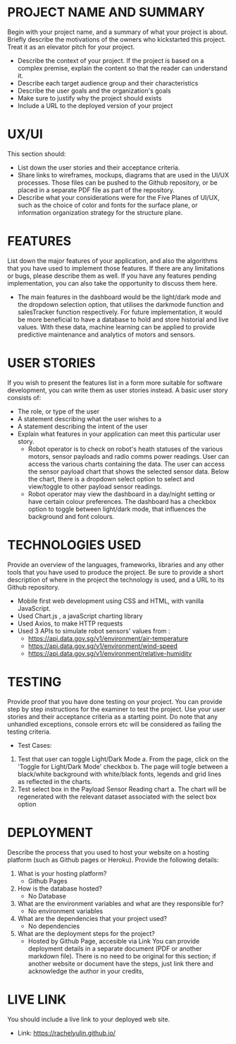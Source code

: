 # PROJECT NAME AND SUMMARY
Begin with your project name, and a summary of what your project is about. Briefly describe
the motivations of the owners who kickstarted this project. Treat it as an elevator pitch for your
project.
* Describe the context of your project. If the project is based on a complex premise,
explain the content so that the reader can understand it.
* Describe each target audience group and their characteristics
* Describe the user goals and the organization's goals
* Make sure to justify why the project should exists
* Include a URL to the deployed version of your project

# UX/UI
This section should:
* List down the user stories and their acceptance criteria.
* Share links to wireframes, mockups, diagrams that are used in the UI/UX processes.
Those files can be pushed to the Github repository, or be placed in a separate PDF file
as part of the repository.
* Describe what your considerations were for the Five Planes of UI/UX, such as the choice
of color and fonts for the surface plane, or information organization strategy for the
structure plane.
# FEATURES
List down the major features of your application, and also the algorithms that you have used
to implement those features. If there are any limitations or bugs, please describe them as well.
If you have any features pending implementation, you can also take the opportunity to discuss
them here.
* The main features in the dashboard would be the light/dark mode and the dropdown selection option, that utilises the darkmode function and salesTracker function respectively. For future implementation, it would be more beneficial to have a database to hold and store historial and live values. With these data, machine learning can be applied to provide predictive maintenance and analytics of motors and sensors.
# USER STORIES
If you wish to present the features list in a form more suitable for software development, you
can write them as user stories instead.
A basic user story consists of:
* The role, or type of the user
* A statement describing what the user wishes to a
* A statement describing the intent of the user
* Explain what features in your application can meet this particular user story.
  * Robot operator is to check on robot's heath statuses of the various motors, sensor payloads and radio comms power readings. User can access the various charts containing the data. The user can access the sensor payload chart that shows the selected sensor data. Below the chart, there is a dropdown select option to select and view/toggle to other payload sensor readings.
  * Robot operator may view the dashboard in a day/night setting or have certain colour preferences. The dashboard has a checkbox option to toggle between light/dark mode, that influences the background and font colours.
# TECHNOLOGIES USED
Provide an overview of the languages, frameworks, libraries and any other tools that you
have used to produce the project. Be sure to provide a short description of where in the
project the technology is used, and a URL to its Github repository.
* Mobile first web development using CSS and HTML, with vanilla JavaScript. 
* Used Chart.js , a javaScript charting library
* Used Axios, to make HTTP requests
* Used 3 APIs to simulate robot sensors' values from : 
  * https://api.data.gov.sg/v1/environment/air-temperature
  * https://api.data.gov.sg/v1/environment/wind-speed
  * https://api.data.gov.sg/v1/environment/relative-humidity
# TESTING
Provide proof that you have done testing on your project. You can provide step by step
instructions for the examiner to test the project. Use your user stories and their acceptance
criteria as a starting point. Do note that any unhandled exceptions, console errors etc will
be considered as failing the testing criteria.
* Test Cases:
1. Test that user can toggle Light/Dark Mode
a. From the page, click on the 'Toggle for Light/Dark Mode' checkbox
b. The page will togle between a black/white background with white/black fonts, legends and grid lines as reflected in the charts.
2. Test select box in the Payload Sensor Reading chart
a. The chart will be regenerated with the relevant dataset associated with the select box option
# DEPLOYMENT
Describe the process that you used to host your website on a hosting platform (such as Github
pages or Heroku). Provide the following details:
1. What is your hosting platform?
    * Github Pages
2. How is the database hosted?
    * No Database
3. What are the environment variables and what are they responsible for?
    * No environment variables
5. What are the dependencies that your project used?
    * No dependencies
7. What are the deployment steps for the project?
    * Hosted by Github Page, accesible via Link
You can provide deployment details in a separate document (PDF or another markdown file).
There is no need to be original for this section; if another website or document have the
steps, just link there and acknowledge the author in your credits,
# LIVE LINK
You should include a live link to your deployed web site.
* Link: https://rachelyulin.github.io/
